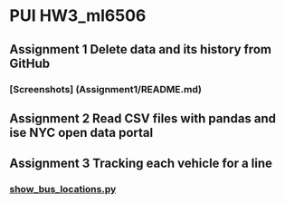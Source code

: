 # PUI HW3_ml6506
## Assignment 1 Delete data and its history from GitHub
### [Screenshots] (Assignment1/README.md)
## Assignment 2 Read CSV files with pandas and ise NYC open data portal
## Assignment 3 Tracking each vehicle for a line
### [show\_bus_locations.py](show_bus_locations_ml6506.py)
